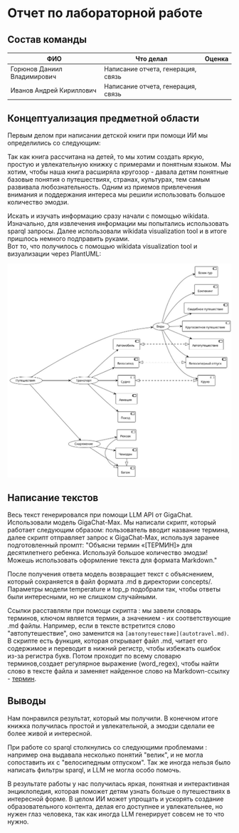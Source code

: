 # Отчет по лабораторной работе

## Состав команды

| ФИО         |     Что делал             |Оценка |
|-------------|------------------|--------| 
| Горюнов Даниил Владимирович| Написание отчета, генерация, связь | |
| Иванов Андрей Кириллович   | Написание отчета, генерация, связь | |

## Концептуализация предметной области
Первым делом при написании детской книги при помощи ИИ мы определились со следующим: 

Так как книга рассчитана на детей, то мы хотим создать яркую, простую  и увлекательную книжку с примерами и понятным языком. Мы хотим, чтобы наша книга расширяла кругозор - давала детям понятные базовые понятия о путешествиях, странах, культурах, тем самым развивала любознательность. Одним из приемов привлечения внимания и поддержания интереса мы решили использовать большое количество эмодзи.

Искать и изучать информацию сразу начали с помощью wikidata. Изначально, для извлечения информации мы попытались использовать sparql запросы. Далее использовали wikidata visualization tool и в итоге пришлось немного подправить руками.  
Вот то, что получилось с помощью wikidata visualization tool и визуализации через PlantUML: 

![Визуализация](images/itog_diagram.jpg)


## Написание текстов

Весь текст генерировался при помощи LLM API от GigaChat. Использовали модель GigaChat-Max.  Мы написали скрипт, который работает следующим образом: пользователь вводит название термина, далее скрипт отправляет запрос к GigaChat-Max, используя заранее подготовленный промпт:
"Объясни термин «[ТЕРМИН]» для десятилетнего ребенка. Используй большое количество эмодзи! Можешь использовать оформление текста для формата Markdown."

После получения ответа модель возвращает текст с объяснением, который сохраняется в файл формата .md в директории concepts/. Параметры модели temperature и top_p подобрали так, чтобы ответы были интересными, но не слишком случайными.

Ссылки расставляли при помощи скрипта : мы завели словарь терминов, ключом является термин, а значением - их соответствующие .md файлы. Например, если в тексте встретится слово "автопутешествие", оно заменится на `[автопутешествие](autotravel.md)`. 
В скрипте есть функция, которая открывает файл .md, читает его содержимое и переводит в нижний регистр, чтобы избежать ошибок из-за регистра букв. Потом проходит по всему словарю терминов,создает регулярное выражение (word_regex), чтобы найти слово в тексте файла и заменяет найденное слово на Markdown-ссылку - [термин](Report.md).

## Выводы
Нам понравился результат, который мы получили. В конечном итоге книжка получилась простой и увлекательной, а эмодзи сделали ее более живой и интересной. 

При работе со sparql столкнулись со следующими проблемами : например она выдавала несколько понятий "велик", и не могла сопоставить их с "велосипедным отпуском". Так же иногда нельзя было написать фильтры sparql, и LLM не могла особо помочь. 

В результате работы у нас получилась яркая, понятная и интерактивная энциклопедия, которая поможет детям узнать больше о путешествиях в интересной форме. В целом ИИ может упрощать и ускорять создание образовательного контента, делая его доступнее и увлекательнее, но нужен глаз человека, так как иногда LLM генерирует совсем не то что нужно. 
